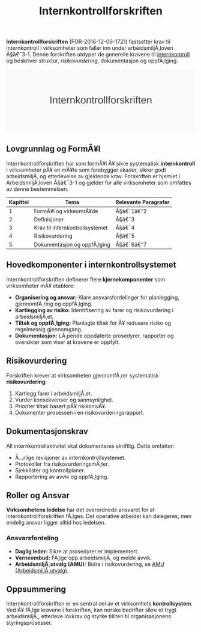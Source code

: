 ﻿---
title: "Internkontrollforskriften"
meta_title: "Internkontrollforskriften"
meta_description: '**Internkontrollforskriften** (FOR-2016-12-06-1721) fastsetter krav til internkontroll i virksomheter som faller inn under arbeidsmiljÃ¸loven Â§â€¯3-1. Denne fo...'
slug: internkontrollforskriften
type: blog
layout: pages/single
---

**Internkontrollforskriften** (FOR-2016-12-06-1721) fastsetter krav til internkontroll i virksomheter som faller inn under arbeidsmiljÃ¸loven Â§â€¯3-1. Denne forskriften utdyper de generelle kravene til [internkontroll](/blogs/regnskap/hva-er-internkontroll "Hva er internkontroll? En Komplett Guide til Internkontroll i Norge") og beskriver struktur, *risikovurdering*, dokumentasjon og oppfÃ¸lging.

![Internkontrollforskriften](internkontrollforskriften-image.svg)

## Lovgrunnlag og FormÃ¥l

Internkontrollforskriften har som formÃ¥l Ã¥ sikre systematisk **internkontroll** i virksomheter pÃ¥ en mÃ¥te som forebygger skader, sikrer godt arbeidsmiljÃ¸ og etterlevelse av gjeldende krav. Forskriften er hjemlet i ArbeidsmiljÃ¸loven Â§â€¯3-1 og gjelder for alle virksomheter som omfattes av denne bestemmelsen.

| Kapittel | Tema                              | Relevante Paragrafer |
|----------|-----------------------------------|----------------------|
| 1        | FormÃ¥l og virkeomrÃ¥de             | Â§â€¯1â€“2               |
| 2        | Definisjoner                      | Â§â€¯3                 |
| 3        | Krav til internkontrollsystemet   | Â§â€¯4                 |
| 4        | Risikovurdering                   | Â§â€¯5                 |
| 5        | Dokumentasjon og oppfÃ¸lging       | Â§â€¯6â€“7               |

## Hovedkomponenter i internkontrollsystemet

Internkontrollforskriften definerer flere **kjernekomponenter** som virksomheter mÃ¥ etablere:

* **Organisering og ansvar:** Klare ansvarsfordelinger for planlegging, gjennomfÃ¸ring og oppfÃ¸lging.
* **Kartlegging av risiko:** Identifisering av farer og risikovurdering i arbeidsmiljÃ¸et.
* **Tiltak og oppfÃ¸lging:** Planlagte tiltak for Ã¥ redusere risiko og regelmessig gjennomgang.
* **Dokumentasjon:** LÃ¸pende oppdaterte prosedyrer, rapporter og oversikter som viser at kravene er oppfylt.

## Risikovurdering

Forskriften krever at virksomheten gjennomfÃ¸rer systematisk **risikovurdering**:

1. Kartlegg farer i arbeidsmiljÃ¸et.
2. Vurder konsekvenser og sannsynlighet.
3. Prioriter tiltak basert pÃ¥ risikonivÃ¥.
4. Dokumenter prosessen i en risikovurderingsrapport.

## Dokumentasjonskrav

All internkontrollaktivitet skal dokumenteres skriftlig. Dette omfatter:

* Ã…rlige revisjoner av internkontrollsystemet.
* Protokoller fra risikovurderingsmÃ¸ter.
* Sjekklister og kontrollplaner.
* Rapportering av avvik og oppfÃ¸lging.

## Roller og Ansvar

**Virksomhetens ledelse** har det overordnede ansvaret for at internkontrollforskriften fÃ¸lges. Det operative arbeidet kan delegeres, men endelig ansvar ligger alltid hos ledelsen.

### Ansvarsfordeling

* **Daglig leder:** Sikre at prosedyrer er implementert.
* **Verneombud:** FÃ¸lge opp arbeidsmiljÃ¸ og melde avvik.
* **ArbeidsmiljÃ¸utvalg (AMU):** Bidra i risikovurdering, se [AMU (ArbeidsmiljÃ¸utvalg)](/blogs/regnskap/amu "AMU (ArbeidsmiljÃ¸utvalg) â€“ Komplett Guide til ArbeidsmiljÃ¸utvalg i Norge").

## Oppsummering

Internkontrollforskriften er en sentral del av et virksomhets **kontrollsystem**. Ved Ã¥ fÃ¸lge kravene i forskriften, kan norske bedrifter sikre et trygt arbeidsmiljÃ¸, etterleve lovkrav og styrke tilliten til organisasjonens styringsprosesser.

